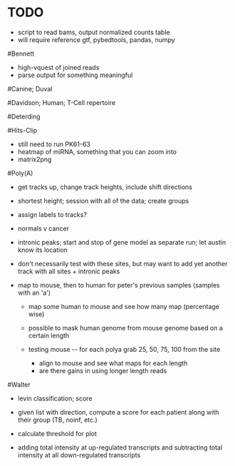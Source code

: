 # TODO

+ script to read bams, output normalized counts table
+ will require reference gtf, pybedtools, pandas, numpy

#Bennett

+ high-vquest of joined reads
+ parse output for something meaningful

#Canine; Duval

#Davidson; Human; T-Cell repertoire

#Deterding

#Hits-Clip

+ still need to run PK61-63
+ heatmap of miRNA, something that you can zoom into
+ matrix2png

#Poly(A)

+ get tracks up, change track heights, include shift directions
+ shortest height; session with all of the data; create groups
+ assign labels to tracks?
+ normals v cancer

+ intronic peaks; start and stop of gene model as separate run; let austin know its location
+ don't necessarily test with these sites, but may want to add yet another track with all sites + intronic peaks

+ map to mouse, then to human for peter's previous samples (samples with an 'a')
    + map some human to mouse and see how many map (percentage wise)
    + possible to mask human genome from mouse genome based on a certain length

    + testing mouse -- for each polya grab 25, 50, 75, 100 from the site
        + align to mouse and see what maps for each length
        + are there gains in using longer length reads

#Walter

+ levin classification; score
+ given list with direction, compute a score for each patient along with their group (TB, noinf, etc.)
+ calculate threshold for plot

+ adding total intensity at up-regulated transcripts and subtracting total intensity at all down-regulated transcripts
